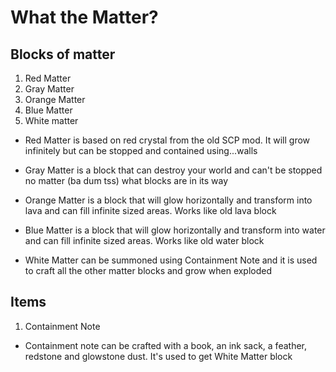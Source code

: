 # What the Matter?

## Blocks of matter
1. Red Matter
2. Gray Matter
3. Orange Matter
4. Blue Matter
5. White matter

* Red Matter is based on red crystal from the old SCP mod. It will grow infinitely but can be stopped and contained using...walls

* Gray Matter is a block that can destroy your world and can't be stopped no matter (ba dum tss) what blocks are in its way

* Orange Matter is a block that will glow horizontally and transform into lava and can fill infinite sized areas. Works like old lava block

* Blue Matter is a block that will glow horizontally and transform into water and can fill infinite sized areas. Works like old water block

* White Matter can be summoned using Containment Note and it is used to craft all the other matter blocks and grow when exploded

## Items
1. Containment Note

* Containment note can be crafted with a book, an ink sack, a feather, redstone and glowstone dust. It's used to get White Matter block
